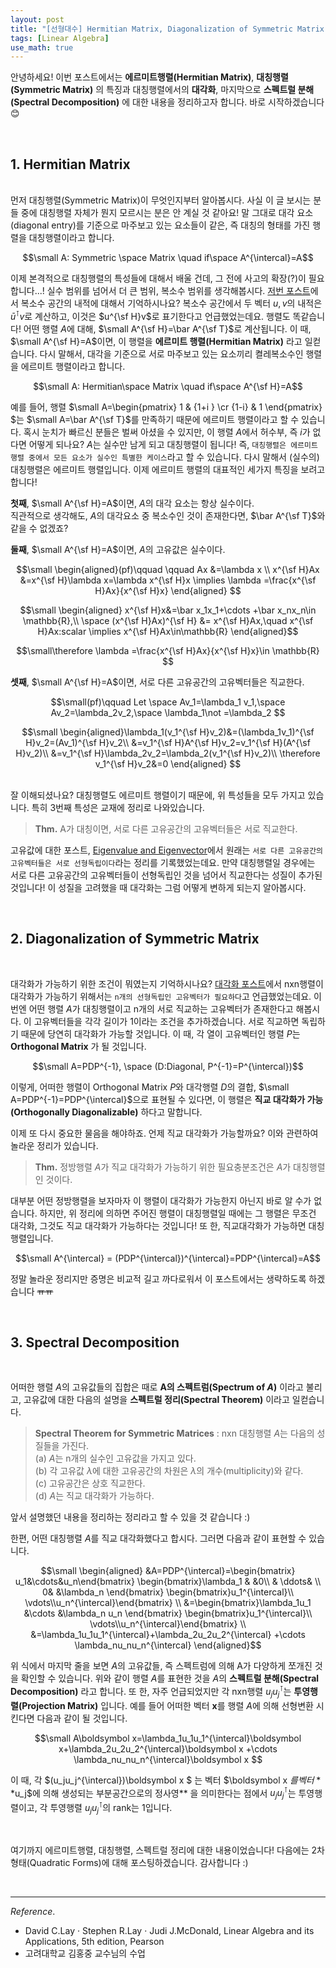 ```yaml
---
layout: post
title: "[선형대수] Hermitian Matrix, Diagonalization of Symmetric Matrix, Spectral Decomposition"
tags: [Linear Algebra]
use_math: true
---
```

안녕하세요! 이번 포스트에서는  **에르미트행렬(Hermitian Matrix)**, **대칭행렬(Symmetric Matrix)** 의 특징과 대칭행렬에서의 **대각화**, 마지막으로 **스펙트럴 분해(Spectral Decomposition)** 에 대한 내용을 정리하고자 합니다. 바로 시작하겠습니다 😊

<br>

## 1.  Hermitian Matrix

<br>
먼저 대칭행렬(Symmetric Matrix)이 무엇인지부터 알아봅시다. 사실 이 글 보시는 분들 중에 대칭행렬 자체가 뭔지 모르시는 분은 안 계실 것 같아요! 말 그대로 대각 요소(diagonal entry)를 기준으로 마주보고 있는 요소들이 같은, 즉 대칭의 형태를 가진 행렬을 대칭행렬이라고 합니다.

$$\small A: Symmetric \space Matrix \quad if\space A^{\intercal}=A$$

 이제 본격적으로 대칭행렬의 특성들에 대해서 배울 건데, 그 전에 사고의 확장(?)이 필요합니다...! 실수 범위를 넘어서 더 큰 범위, 복소수 범위를 생각해봅시다. [저번 포스트](https://soohee410.github.io/inner_product_space)에서 복소수 공간의 내적에 대해서 기억하시나요? 복소수 공간에서 두 벡터 $u,v$의 내적은 $\bar u^{\intercal}v$로 계산하고, 이것은 $u^{\sf H}v$로 표기한다고 언급했었는데요. 행렬도 똑같습니다! 어떤 행렬 $A$에 대해, $\small A^{\sf H}=\bar A^{\sf T}$로 계산됩니다. 이 때, $\small A^{\sf H}=A$이면, 이 행렬을 **에르미트 행렬(Hermitian Matrix)** 라고 일컫습니다. 다시 말해서, 대각을 기준으로 서로 마주보고 있는 요소끼리 켤레복소수인 행렬을 에르미트 행렬이라고 합니다.

$$\small  A: Hermitian\space Matrix \quad if\space  A^{\sf H}=A$$

예를 들어, 행렬 $\small A=\begin{pmatrix} 1 & {1+i } \cr {1-i} & 1 \end{pmatrix} $는 $\small A=\bar A^{\sf T}$를 만족하기 때문에 에르미트 행렬이라고 할 수 있습니다. 혹시 눈치가 빠르신 분들은 벌써 아셨을 수 있지만, 이 행렬 $A$에서 허수부, 즉 $i$가 없다면 어떻게 되나요? $A$는 실수만 남게 되고 대칭행렬이 됩니다! 즉, ``대칭행렬은 에르미트 행렬 중에서 모든 요소가 실수인 특별한 케이스``라고 할 수 있습니다. 다시 말해서 (실수의) 대칭행렬은 에르미트 행렬입니다. 이제 에르미트 행렬의 대표적인 세가지 특징을 보려고 합니다!

**첫째**, $\small A^{\sf H}=A$이면, $A$의 대각 요소는 항상 실수이다.  
직관적으로 생각해도, $A$의 대각요소 중 복소수인 것이 존재한다면, $\bar A^{\sf T}$와 같을 수 없겠죠?

**둘째**, $\small A^{\sf H}=A$이면, $A$의 고유값은 실수이다.

$$\small \begin{aligned}(pf)\qquad \qquad Ax &=\lambda x \\
x^{\sf H}Ax &=x^{\sf H}\lambda x=\lambda x^{\sf H}x \implies \lambda =\frac{x^{\sf H}Ax}{x^{\sf H}x} \end{aligned} $$

$$\small \begin{aligned}  x^{\sf H}x&=\bar x_1x_1+\cdots +\bar x_nx_n\in \mathbb{R},\\
\space (x^{\sf H}Ax)^{\sf H} &= x^{\sf H}Ax,\quad  x^{\sf H}Ax:scalar \implies x^{\sf H}Ax\in\mathbb{R} \end{aligned}$$

$$\small\therefore  \lambda =\frac{x^{\sf H}Ax}{x^{\sf H}x}\in \mathbb{R} $$

**셋째**, $\small A^{\sf H}=A$이면, 서로 다른 고유공간의 고유벡터들은 직교한다.

$$\small(pf)\qquad Let \space Av_1=\lambda_1 v_1,\space Av_2=\lambda_2v_2,\space \lambda_1\not =\lambda_2 $$

$$\small \begin{aligned}\lambda_1(v_1^{\sf H}v_2)&=(\lambda_1v_1)^{\sf H}v_2=(Av_1)^{\sf H}v_2\\ &=v_1^{\sf H}A^{\sf H}v_2=v_1^{\sf H}(A^{\sf H}v_2)\\ &=v_1^{\sf H}\lambda_2v_2=\lambda_2(v_1^{\sf H}v_2)\\
\therefore v_1^{\sf H}v_2&=0
\end{aligned} $$

<br>
잘 이해되셨나요? 대칭행렬도 에르미트 행렬이기 때문에, 위 특성들을 모두 가지고 있습니다. 특히 3번째 특성은 교재에 정리로 나와있습니다.

> **Thm.** A가 대칭이면, 서로 다른 고유공간의 고유벡터들은 서로 직교한다.

고유값에 대한 포스트, [Eigenvalue and Eigenvector](https://soohee410.github.io/eigenvalue)에서 원래는 ``서로 다른 고유공간의 고유벡터들은 서로 선형독립이다``라는 정리를 기록했었는데요. 만약 대칭행렬일 경우에는 서로 다른 고유공간의 고유벡터들이 선형독립인 것을 넘어서 직교한다는 성질이 추가된 것입니다! 이 성질을 고려했을 때 대각화는 그럼 어떻게 변하게 되는지 알아봅시다.

<br>

## 2. Diagonalization of Symmetric Matrix
<br>

대각화가 가능하기 위한 조건이 뭐였는지 기억하시나요? [대각화 포스트](https://soohee410.github.io/linear_algebra_2)에서 nxn행렬이 대각화가 가능하기 위해서는 ``n개의 선형독립인 고유벡터가 필요하다``고 언급했었는데요. 이번엔 어떤 행렬 $A$가 대칭행렬이고 n개의 서로 직교하는 고유벡터가 존재한다고 해봅시다. 이 고유벡터들을 각각 길이가 1이라는 조건을 추가하겠습니다. 서로 직교하면 독립하기 때문에 당연히 대각화가 가능할 것입니다.  이 때, 각 열이 고유벡터인 행렬 $P$는 **Orthogonal Matrix** 가 될 것입니다.

$$\small  A=PDP^{-1}, \space (D:Diagonal, P^{-1}=P^{\intercal})$$

이렇게, 어떠한 행렬이 Orthogonal Matrix $P$와 대각행렬 $D$의 결합, $\small A=PDP^{-1}=PDP^{\intercal}$으로 표현될 수 있다면, 이 행렬은 **직교 대각화가 가능(Orthogonally Diagonalizable)** 하다고 말합니다.

이제 또 다시 중요한 물음을 해야하죠. 언제 직교 대각화가 가능할까요? 이와 관련하여 놀라운 정리가 있습니다.

> **Thm.** 정방행렬 $A$가 직교 대각화가 가능하기 위한 필요충분조건은 $A$가 대칭행렬인 것이다.

대부분 어떤 정방행렬을 보자마자 이 행렬이 대각화가 가능한지 아닌지 바로 알 수가 없습니다. 하지만, 위 정리에 의하면 주어진 행렬이 대칭행렬일 때에는 그 행렬은 무조건 대각화, 그것도 직교 대각화가 가능하다는 것입니다! 또 한, 직교대각화가 가능하면 대칭행렬입니다.

$$\small A^{\intercal} = (PDP^{\intercal})^{\intercal}=PDP^{\intercal}=A$$

정말 놀라운 정리지만 증명은 비교적 길고 까다로워서 이 포스트에서는 생략하도록 하겠습니다 ~~ㅠㅠ~~  

<br>

## 3. Spectral Decomposition
<br>

어떠한 행렬 $A$의 고유값들의 집합은 때로 **A의 스펙트럼(Spectrum of $A$)** 이라고 불리고, 고유값에 대한 다음의 설명을 **스펙트럴 정리(Spectral Theorem)** 이라고 일컫습니다.

> **Spectral Theorem for Symmetric Matrices** : nxn 대칭행렬 $A$는 다음의 성질들을 가진다.  
(a)  $A$는 n개의 실수인 고유값을 가지고 있다.  
(b) 각 고유값 $\lambda$에 대한 고유공간의 차원은 $\lambda$의 개수(multiplicity)와 같다.  
(c) 고유공간은 상호 직교한다.  
(d) $A$는 직교 대각화가 가능하다.

앞서 설명했던 내용을 정리하는 정리라고 할 수 있을 것 같습니다 :)

한편, 어떤 대칭행렬 $A$를 직교 대각화했다고 합시다. 그러면 다음과 같이 표현할 수 있습니다.

$$\small \begin{aligned} &A=PDP^{\intercal}=\begin{bmatrix} u_1&\cdots&u_n\end{bmatrix} \begin{bmatrix}\lambda_1 & &0\\ & \ddots& \\ 0& &\lambda_n \end{bmatrix} \begin{bmatrix}u_1^{\intercal}\\ \vdots\\u_n^{\intercal}\end{bmatrix} \\
&=\begin{bmatrix}\lambda_1u_1 &\cdots &\lambda_n u_n \end{bmatrix} \begin{bmatrix}u_1^{\intercal}\\ \vdots\\u_n^{\intercal}\end{bmatrix} \\ &=\lambda_1u_1u_1^{\intercal}+\lambda_2u_2u_2^{\intercal} +\cdots \lambda_nu_nu_n^{\intercal}  \end{aligned}$$

위 식에서 마지막 줄을 보면 $A$의 고유값들, 즉 스펙트럼에 의해 A가 다양하게 쪼개진 것을 확인할 수 있습니다. 위와 같이 행렬 $A$를 표현한 것을 $A$의 **스펙트럴 분해(Spectral Decomposition)** 라고 합니다. 또 한, 자주 언급되었지만 각 nxn행렬 $u_ju_j^{\intercal}$는 **투영행렬(Projection Matrix)** 입니다. 예를 들어 어떠한 벡터 $\boldsymbol x$를 행렬 $A$에 의해 선형변환 시킨다면 다음과 같이 될 것입니다.

$$\small A\boldsymbol x=\lambda_1u_1u_1^{\intercal}\boldsymbol x+\lambda_2u_2u_2^{\intercal}\boldsymbol x +\cdots \lambda_nu_nu_n^{\intercal}\boldsymbol x $$

이 때, 각 $(u_ju_j^{\intercal})\boldsymbol x $ 는 벡터 $\boldsymbol x $를 벡터 **$u_j$에 의해 생성되는 부분공간으로의 정사영** 을 의미한다는 점에서 $u_ju_j^{\intercal}$는 투영행렬이고, 각 투영행렬 $u_ju_j^{\intercal}$의 rank는 1입니다.

<br>

여기까지 에르미트행렬, 대칭행렬, 스펙트럴 정리에 대한 내용이었습니다! 다음에는 2차형태(Quadratic Forms)에 대해 포스팅하겠습니다. 감사합니다 :)

<br>

---
$Reference.$  
- David C.Lay · Stephen R.Lay · Judi J.McDonald, Linear Algebra and its Applications, 5th edition, Pearson
- 고려대학교 김홍중 교수님의 수업

<br>

